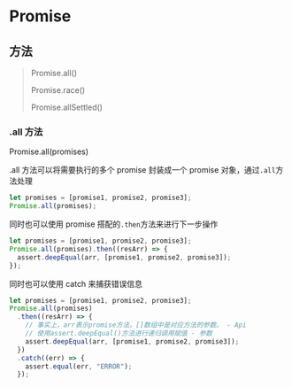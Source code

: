 <!--  -->

# Promise

## 方法

> Promise.all()
>
> Promise.race()
>
> Promise.allSettled()

### .all 方法

Promise.all(promises)

.all 方法可以将需要执行的多个 promise 封装成一个 promise 对象，通过`.all`方法处理

```js
let promises = [promise1, promise2, promise3];
Promise.all(promises);
```

同时也可以使用 promise 搭配的`.then`方法来进行下一步操作

```js
let promises = [promise1, promise2, promise3];
Promise.all(promises).then((resArr) => {
  assert.deepEqual(arr, [promise1, promise2, promise3]);
});
```

同时也可以使用 catch 来捕获错误信息

```js
let promises = [promise1, promise2, promise3];
Promise.all(promises)
  .then((resArr) => {
    // 事实上，arr表示promise方法，[]数组中是对应方法的参数。 - Api
    // 使用assert.deepEqual()方法进行递归调用赋值 - 参数
    assert.deepEqual(arr, [promise1, promise2, promise3]);
  })
  .catch((err) => {
    assert.equal(err, "ERROR");
  });
```
